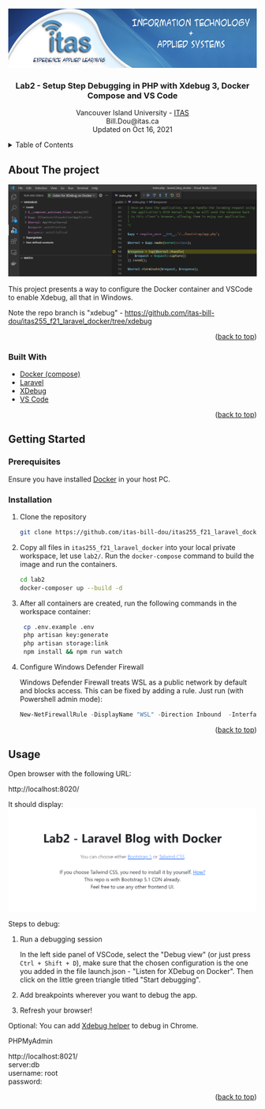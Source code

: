 <div id="top"></div>

<!-- PROJECT LOGO -->
<br />
<div align="center">
  <a href="https://github.com/itas-bill-dou/itas255_f21_laravel_docker">
    <img src=".docker/img/itas.png" alt="Logo" height="120">
  </a>

  <h3 align="center">Lab2 - Setup Step Debugging in PHP with Xdebug 3, Docker Compose and VS Code</h3>

  <p align="center">
    Vancouver Island University - <a href="https://www.viu.ca/programs/trades-applied-technology/information-technology-and-applied-systems-systems">
    ITAS
    </a> <br>
    Bill.Dou@itas.ca<br>
    Updated on Oct 16, 2021
    <br />
  </p>
</div>



<!-- TABLE OF CONTENTS -->
<details>
  <summary>Table of Contents</summary>
  <ol>
    <li>
      <a href="#about-the-project">About The Project</a>
      <ul>
        <li><a href="#built-with">Built With</a></li>
      </ul>
    </li>
    <li>
      <a href="#getting-started">Getting Started</a>
      <ul>
        <li><a href="#prerequisites">Prerequisites</a></li>
        <li><a href="#installation">Installation</a></li>
      </ul>
    </li>
    <li><a href="#usage">Usage</a></li>
  </ol>
</details>



<!-- ABOUT THE PROJECT -->
## About The project

![xdebug screenshot][product-screenshot]

This project presents a way to configure the Docker container and VSCode to enable Xdebug, all that in Windows.

Note the repo branch is "xdebug" - https://github.com/itas-bill-dou/itas255_f21_laravel_docker/tree/xdebug

<p align="right">(<a href="#top">back to top</a>)</p>


### Built With

* [Docker (compose)](https://www.docker.com/)
* [Laravel](https://laravel.com)
* [XDebug](https://xdebug.org/)
* [VS Code](https://code.visualstudio.com/)

<p align="right">(<a href="#top">back to top</a>)</p>



<!-- GETTING STARTED -->
## Getting Started


### Prerequisites

Ensure you have installed [Docker](https://www.docker.com/products/docker-desktop) in your host PC.

### Installation

1. Clone the repository
   ```sh
   git clone https://github.com/itas-bill-dou/itas255_f21_laravel_docker.git
   ```
2. Copy all files in `itas255_f21_laravel_docker` into your local private workspace, let use `lab2/`. Run the `docker-compose` command to build the image and run the containers.
    ```sh
    cd lab2
    docker-composer up --build -d
    ```
3. After all containers are created, run the following commands in the workspace container:
   ```sh
    cp .env.example .env
    php artisan key:generate
    php artisan storage:link
    npm install && npm run watch
   ```
4. Configure Windows Defender Firewall

    Windows Defender Firewall treats WSL as a public network by default and blocks access. This can be fixed by adding a rule. Just run (with Powershell admin mode):
    ```powershell
    New-NetFirewallRule -DisplayName "WSL" -Direction Inbound  -InterfaceAlias "vEthernet (WSL)"  -Action Allow
    ```

<p align="right">(<a href="#top">back to top</a>)</p>


<!-- USAGE EXAMPLES -->
## Usage

Open browser with the following URL:

http://localhost:8020/

It should display:
![Laravel Homepage][laravel-homepage]

Steps to debug:
1. Run a debugging session

    In the left side panel of VSCode, select the "Debug view" (or just press `Ctrl + Shift + D`), make sure that the chosen configuration is the one you added in the file launch.json - "Listen for XDebug on Docker". Then click on the little green triangle titled "Start debugging".
2. Add breakpoints wherever you want to debug the app.
3. Refresh your browser!

Optional:
You can add [Xdebug helper](https://chrome.google.com/webstore/detail/xdebug-helper/eadndfjplgieldjbigjakmdgkmoaaaoc) to debug in Chrome.

PHPMyAdmin

http://localhost:8021/\
server:db\
username: root\
password:

<p align="right">(<a href="#top">back to top</a>)</p>


[product-screenshot]: .docker/img/xdebug.png
[laravel-homepage]: .docker/img/laravel_homepage.png